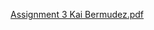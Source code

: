 [Assignment 3 Kai Bermudez.pdf](https://github.com/KaiBermudez1/datasciencekaibermudez/files/6597834/Assignment.3.Kai.Bermudez.pdf)
